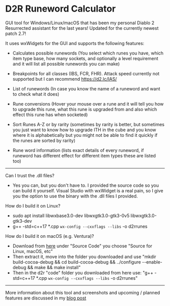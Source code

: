 # D2R Runeword Calculator
GUI tool for Windows/Linux/macOS that has been my personal Diablo 2 Resurrected assistant for the last years!
Updated for the currently newest patch 2.7!

It uses wxWidgets for the GUI and supports the following features:

* Calculates possible runewords (You select which runes you have, which item type base, how many sockets, and optionally a level requirement and it will list all possible runewords you can make)

* Breakpoints for all classes (IBS, FCR, FHR). Attack speed currently not supported but I can recommend https://d2.lc/IAS/

* List of runewords (In case you know the name of a runeword and want to check what it does)

* Rune conversions (Hover your mouse over a rune and it will tell you how to upgrade this rune, what this rune is upgraded from and also which effect this rune has when socketed)

* Sort Runes A-Z or by rarity (sometimes by rarity is better, but sometimes you just want to know how to upgrade ITH in the cube and you know where it is alphabetically but you might not be able to find it quickly if the runes are sorted by rarity)

* Rune word information (lists exact details of every runeword, if runeword has different effect for different item types these are listed too)
---
Can I trust the .dll files?
* Yes you can, but you don't have to. I provided the source code so you can build it yourself. Visual Studio with wxWidget is a real pain, so I give you the option to use the binary with the .dll files I provided.

How do I build it on Linux?
* sudo apt install libwxbase3.0-dev libwxgtk3.0-gtk3-0v5 libwxgtk3.0-gtk3-dev
* g++ -std=c++17 *.cpp `wx-config --cxxflags --libs` -o d2rrunes

How do I build it on macOS (e.g. Ventura)?
* Download from [here](https://www.wxwidgets.org/downloads/) under "Source Code" you choose "Source for Linux, macOS, etc"
* Then extract it, move into the folder you downloaded and use "mkdir build-cocoa-debug && cd build-cocoa-debug && ../configure --enable-debug && make && make install"
* Then in the d2r "code" folder you downloaded from here use: "g++ -std=c++17 *.cpp `wx-config --cxxflags --libs` -o d2rrunes"
---
More information about this tool and screenshots and upcoming / planned features are discussed in my [blog post](https://downioads.github.io/posts/d2-runewords/)
